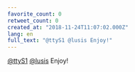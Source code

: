 ```yaml
---
favorite_count: 0
retweet_count: 0
created_at: "2018-11-24T11:07:02.000Z"
lang: en
full_text: "@ttyS1 @lusis Enjoy!"
---
```


[@ttyS1](https://twitter.com/ttyS1) [@lusis](https://twitter.com/lusis) Enjoy!
